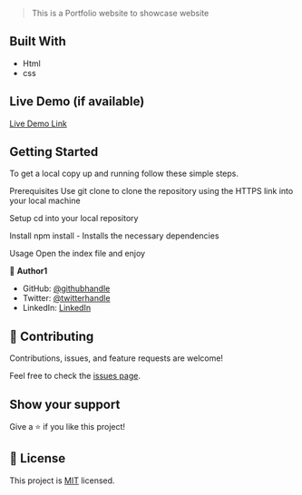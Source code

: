 > This is a Portfolio website to showcase website


## Built With

- Html
- css


## Live Demo (if available)

[Live Demo Link](https://livedemo.com)


## Getting Started
To get a local copy up and running follow these simple steps.

Prerequisites
Use git clone to clone the repository using the HTTPS link into your local machine

Setup
cd into your local repository

Install
npm install - Installs the necessary dependencies

Usage
Open the index file and enjoy




👤 **Author1**

- GitHub: [@githubhandle]()
- Twitter: [@twitterhandle](@SchoolsAfrikana)
- LinkedIn: [LinkedIn](linkedin.com/in/okonkwo-echezona-4b92181b0)


## 🤝 Contributing

Contributions, issues, and feature requests are welcome!

Feel free to check the [issues page](../../issues/).


## Show your support

Give a ⭐️ if you like this project!





## 📝 License

This project is [MIT](./LICENSE) licensed.

